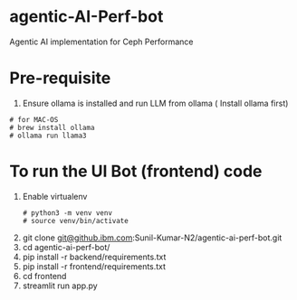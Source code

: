 # agentic-AI-Perf-bot
Agentic AI implementation for Ceph Performance

# Pre-requisite
1. Ensure ollama is installed and run LLM from ollama ( Install ollama first)
  ```
  # for MAC-OS
  # brew install ollama
  # ollama run llama3
  ```

# To run the UI Bot (frontend) code
1. Enable virtualenv
    ```
    # python3 -m venv venv
    # source venv/bin/activate
    ```
2. git clone git@github.ibm.com:Sunil-Kumar-N2/agentic-ai-perf-bot.git
3. cd agentic-ai-perf-bot/
4. pip install -r backend/requirements.txt
5. pip install -r frontend/requirements.txt
6. cd frontend
7. streamlit run app.py
